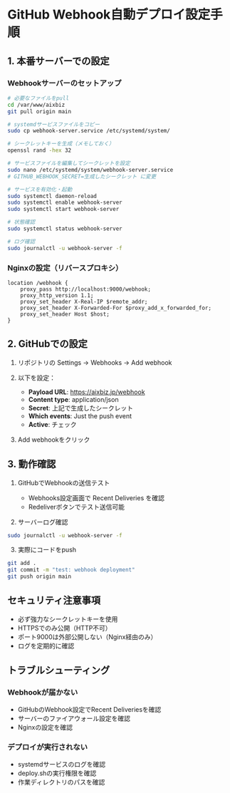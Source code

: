 # GitHub Webhook自動デプロイ設定手順

## 1. 本番サーバーでの設定

### Webhookサーバーのセットアップ
```bash
# 必要なファイルをpull
cd /var/www/aixbiz
git pull origin main

# systemdサービスファイルをコピー
sudo cp webhook-server.service /etc/systemd/system/

# シークレットキーを生成（メモしておく）
openssl rand -hex 32

# サービスファイルを編集してシークレットを設定
sudo nano /etc/systemd/system/webhook-server.service
# GITHUB_WEBHOOK_SECRET=生成したシークレット に変更

# サービスを有効化・起動
sudo systemctl daemon-reload
sudo systemctl enable webhook-server
sudo systemctl start webhook-server

# 状態確認
sudo systemctl status webhook-server

# ログ確認
sudo journalctl -u webhook-server -f
```

### Nginxの設定（リバースプロキシ）
```nginx
location /webhook {
    proxy_pass http://localhost:9000/webhook;
    proxy_http_version 1.1;
    proxy_set_header X-Real-IP $remote_addr;
    proxy_set_header X-Forwarded-For $proxy_add_x_forwarded_for;
    proxy_set_header Host $host;
}
```

## 2. GitHubでの設定

1. リポジトリの Settings → Webhooks → Add webhook
2. 以下を設定：
   - **Payload URL**: https://aixbiz.jp/webhook
   - **Content type**: application/json
   - **Secret**: 上記で生成したシークレット
   - **Which events**: Just the push event
   - **Active**: チェック

3. Add webhookをクリック

## 3. 動作確認

1. GitHubでWebhookの送信テスト
   - Webhooks設定画面で Recent Deliveries を確認
   - Redeliverボタンでテスト送信可能

2. サーバーログ確認
```bash
sudo journalctl -u webhook-server -f
```

3. 実際にコードをpush
```bash
git add .
git commit -m "test: webhook deployment"
git push origin main
```

## セキュリティ注意事項

- 必ず強力なシークレットキーを使用
- HTTPSでのみ公開（HTTP不可）
- ポート9000は外部公開しない（Nginx経由のみ）
- ログを定期的に確認

## トラブルシューティング

### Webhookが届かない
- GitHubのWebhook設定でRecent Deliveriesを確認
- サーバーのファイアウォール設定を確認
- Nginxの設定を確認

### デプロイが実行されない
- systemdサービスのログを確認
- deploy.shの実行権限を確認
- 作業ディレクトリのパスを確認